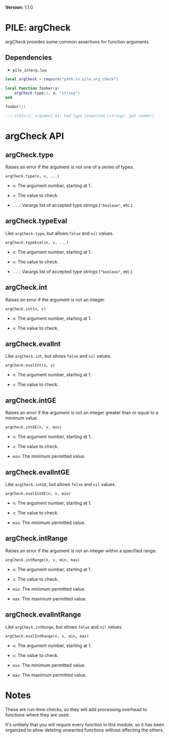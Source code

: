 **Version:** 1.1.0

# PILE: argCheck


*argCheck* provides some common assertions for function arguments.


## Dependencies

* `pile_interp.lua`


```lua
local argCheck = require("path.to.pile_arg_check")

local function foobar(a)
	argCheck.type(1, a, "string")
end

foobar(1)

--> stdin:1: argument #1: bad type (expected [string], got number)
```


# argCheck API

## argCheck.type

Raises an error if the argument is not one of a series of types.

`argCheck.type(n, v, ...)`

* `n`: The argument number, starting at 1.

* `v`: The value to check.

* `...`: Varargs list of accepted type strings (`"boolean"`, etc.)


## argCheck.typeEval

Like `argCheck.type`, but allows `false` and `nil` values.

`argCheck.typeEval(n, v, ...)`

* `n`: The argument number, starting at 1.

* `v`: The value to check.

* `...`: Varargs list of accepted type strings (`"boolean"`, etc.)


## argCheck.int

Raises an error if the argument is not an integer.

`argCheck.int(n, v)`

* `n`: The argument number, starting at 1.

* `v`: The value to check.


## argCheck.evalInt

Like `argCheck.int`, but allows `false` and `nil` values.

`argCheck.evalInt(n, v)`

* `n`: The argument number, starting at 1.

* `v`: The value to check.


## argCheck.intGE

Raises an error if the argument is not an integer greater than or equal to a minimum value.

`argCheck.intGE(n, v, min)`

* `n`: The argument number, starting at 1.

* `v`: The value to check.

* `min`: The minimum permitted value.


## argCheck.evalIntGE

Like `argCheck.intGE`, but allows `false` and `nil` values.

`argCheck.evalIntGE(n, v, min)`

* `n`: The argument number, starting at 1.

* `v`: The value to check.

* `min`: The minimum permitted value.


## argCheck.intRange

Raises an error if the argument is not an integer within a specified range.

`argCheck.intRange(n, v, min, max)`

* `n`: The argument number, starting at 1.

* `v`: The value to check.

* `min`: The minimum permitted value.

* `max`: The maximum permitted value.


## argCheck.evalIntRange

Like `argCheck.intRange`, but allows `false` and `nil` values.

`argCheck.evalIntRange(n, v, min, max)`

* `n`: The argument number, starting at 1.

* `v`: The value to check.

* `min`: The minimum permitted value.

* `max`: The maximum permitted value.


# Notes

These are run-time checks, so they will add processing overhead to functions where they are used.

It's unlikely that you will require every function in this module, so it has been organized to allow deleting unwanted functions without affecting the others.
